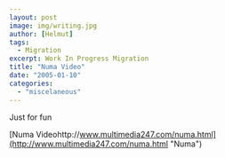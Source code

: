 ```yaml
---
layout: post
image: img/writing.jpg
author: [Helmut]
tags:
  - Migration
excerpt: Work In Progress Migration
title: "Numa Video"
date: "2005-01-10"
categories: 
  - "miscelaneous"
---
```


Just for fun

[Numa Videohttp://www.multimedia247.com/numa.html](http://www.multimedia247.com/numa.html "Numa")
